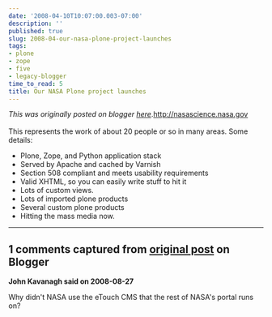 ```yaml
---
date: '2008-04-10T10:07:00.003-07:00'
description: ''
published: true
slug: 2008-04-our-nasa-plone-project-launches
tags:
- plone
- zope
- five
- legacy-blogger
time_to_read: 5
title: Our NASA Plone project launches
---
```


*This was originally posted on blogger [here](https://pydanny.blogspot.com/2008/04/our-nasa-plone-project-launches.html)*.<a href="http://nasascience.nasa.gov">http://nasascience.nasa.gov</a><br /><br />This represents the work of about 20 people or so in many areas.  Some details:<br /><ul><li>Plone, Zope, and Python application stack<br /></li><li>Served by Apache and cached by Varnish</li><li>Section 508 compliant and meets usability requirements</li><li>Valid XHTML, so you can easily write stuff to hit it</li><li>Lots of custom views.</li><li>Lots of imported plone products</li><li>Several custom plone products<br /></li><li>Hitting the mass media now.<br /></li></ul>

---

## 1 comments captured from [original post](https://pydanny.blogspot.com/2008/04/our-nasa-plone-project-launches.html) on Blogger

**John Kavanagh said on 2008-08-27**

Why didn't NASA use the eTouch CMS that the rest of NASA's portal runs on?

